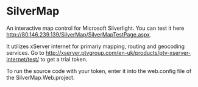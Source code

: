 SilverMap
=========

An interactive map control for Microsoft Silverlight. You can test it here http://80.146.239.139/SilverMap/SilverMapTestPage.aspx. 

It utilizes xServer internet for primariy mapping, routing and geocoding services. Go to http://xserver.ptvgroup.com/en-uk/products/ptv-xserver-internet/test/ to get a trial token.

To run the source code with your token, enter it into the web.config file of the SilverMap.Web.project.

